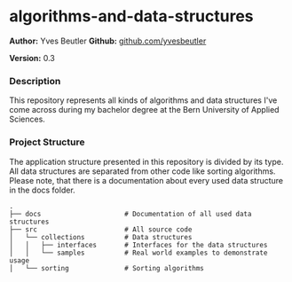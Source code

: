 # algorithms-and-data-structures

**Author:** Yves Beutler
**Github:** [github.com/yvesbeutler](https://github.com/yvesbeutler)

**Version:** 0.3

### Description

This repository represents all kinds of algorithms and data structures I've come across during my bachelor degree at
the Bern University of Applied Sciences.

### Project Structure

The application structure presented in this repository is divided by its type. All data structures are separated from other code like sorting algorithms. Please note, that there is a documentation about every used data structure in the docs folder.

```
.
├── docs                     # Documentation of all used data structures
├── src                      # All source code
│   └── collections          # Data structures
│   │   ├── interfaces       # Interfaces for the data structures
│   │   └── samples          # Real world examples to demonstrate usage
│   └── sorting              # Sorting algorithms
```
